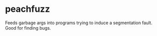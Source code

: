 # peachfuzz
Feeds garbage args into programs trying to induce a segmentation fault.  Good for finding bugs.
